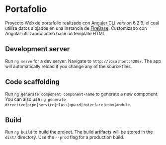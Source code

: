 # Portafolio

Proyecto Web de portafolio realizado con [Angular CLI](https://github.com/angular/angular-cli) version 6.2.9, el cual utiliza datos alojados en una instancia de [FireBase](https://firebase.google.com/). Customizado con Angular utilizando como base un template HTML

## Development server

Run `ng serve` for a dev server. Navigate to `http://localhost:4200/`. The app will automatically reload if you change any of the source files.

## Code scaffolding

Run `ng generate component component-name` to generate a new component. You can also use `ng generate directive|pipe|service|class|guard|interface|enum|module`.

## Build

Run `ng build` to build the project. The build artifacts will be stored in the `dist/` directory. Use the `--prod` flag for a production build.